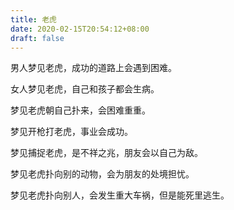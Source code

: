 ```yaml
---
title: 老虎
date: 2020-02-15T20:54:12+08:00
draft: false
---
```


男人梦见老虎，成功的道路上会遇到困难。



女人梦见老虎，自己和孩子都会生病。



梦见老虎朝自己扑来，会困难重重。



梦见开枪打老虎，事业会成功。



梦见捕捉老虎，是不祥之兆，朋友会以自己为敌。



梦见老虎扑向别的动物，会为朋友的处境担忧。



梦见老虎扑向别人，会发生重大车祸，但是能死里逃生。

